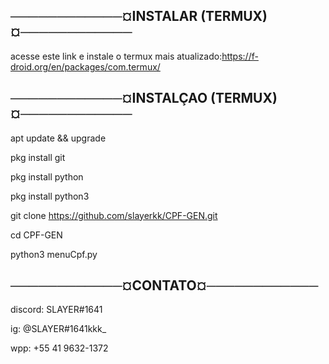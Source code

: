 ────────────¤INSTALAR (TERMUX)¤────────────
-
acesse este link e instale o termux mais atualizado:https://f-droid.org/en/packages/com.termux/

────────────¤INSTALÇAO (TERMUX)¤────────────
-
apt update && upgrade

pkg install git

pkg install python

pkg install python3

git clone https://github.com/slayerkk/CPF-GEN.git

cd CPF-GEN

python3 menuCpf.py

────────────¤CONTATO¤────────────
-
discord: SLAYER#1641

ig: @SLAYER#1641kkk_

wpp: +55 41 9632-1372
